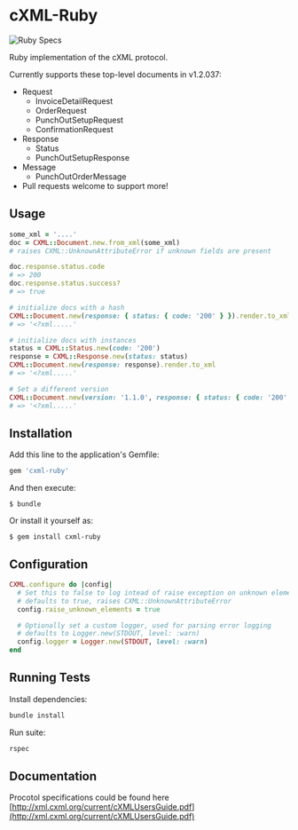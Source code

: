 # cXML-Ruby

![Ruby Specs](https://github.com/officeluv/cxml/workflows/Ruby%20Specs/badge.svg)

Ruby implementation of the cXML protocol. 

Currently supports these top-level documents in v1.2.037:

- Request
  - InvoiceDetailRequest
  - OrderRequest
  - PunchOutSetupRequest
  - ConfirmationRequest
- Response
  - Status
  - PunchOutSetupResponse
- Message
  - PunchOutOrderMessage
- Pull requests welcome to support more!

## Usage

```rb
some_xml = '....'
doc = CXML::Document.new.from_xml(some_xml)
# raises CXML::UnknownAttributeError if unknown fields are present

doc.response.status.code
# => 200
doc.response.status.success?
# => true

# initialize docs with a hash
CXML::Document.new(response: { status: { code: '200' } }).render.to_xml
# => '<?xml.....'

# initialize docs with instances
status = CXML::Status.new(code: '200')
response = CXML::Response.new(status: status)
CXML::Document.new(response: response).render.to_xml
# => '<?xml.....'

# Set a different version
CXML::Document.new(version: '1.1.0', response: { status: { code: '200' } }).render.to_xml
# => '<?xml.....'
```

## Installation

Add this line to the application's Gemfile:

```ruby
gem 'cxml-ruby'
```

And then execute:

    $ bundle

Or install it yourself as:

    $ gem install cxml-ruby

## Configuration

```rb
CXML.configure do |config|
  # Set this to false to log intead of raise exception on unknown elements
  # defaults to true, raises CXML::UnknownAttributeError
  config.raise_unknown_elements = true

  # Optionally set a custom logger, used for parsing error logging
  # defaults to Logger.new(STDOUT, level: :warn)
  config.logger = Logger.new(STDOUT, level: :warn)
end
```

## Running Tests

Install dependencies:

```sh
bundle install
```

Run suite:

```sh
rspec
```

## Documentation

Procotol specifications could be found here [http://xml.cxml.org/current/cXMLUsersGuide.pdf](http://xml.cxml.org/current/cXMLUsersGuide.pdf)
